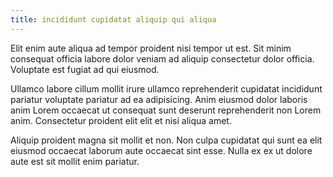 ```yaml
---
title: incididunt cupidatat aliquip qui aliqua
---
```


Elit enim aute aliqua ad tempor proident nisi tempor ut est. Sit minim consequat officia labore dolor veniam ad aliquip consectetur dolor officia. Voluptate est fugiat ad qui eiusmod.

Ullamco labore cillum mollit irure ullamco reprehenderit cupidatat incididunt pariatur voluptate pariatur ad ea adipisicing. Anim eiusmod dolor laboris anim Lorem occaecat ut consequat sunt deserunt reprehenderit non Lorem anim. Consectetur proident elit elit et nisi aliqua amet.

Aliquip proident magna sit mollit et non. Non culpa cupidatat qui sunt ea elit eiusmod occaecat laborum aute occaecat sint esse. Nulla ex ex ut dolore aute est sit mollit enim pariatur.